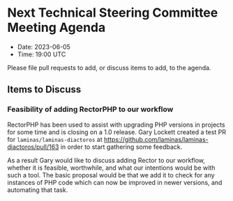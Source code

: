 # Next Technical Steering Committee Meeting Agenda

- Date: 2023-06-05
- Time: 19:00 UTC

Please file pull requests to add, or discuss items to add, to the agenda.

## Items to Discuss

### Feasibility of adding RectorPHP to our workflow

RectorPHP has been used to assist with upgrading PHP versions in projects for some time and is closing on a 1.0 release.
Gary Lockett created a test PR for `laminas/laminas-diactoros` at https://github.com/laminas/laminas-diactoros/pull/163
in order to start gathering some feedback.

As a result Gary would like to discuss adding Rector to our workflow, whether it is feasible, worthwhile, and what our
intentions would be with such a tool. The basic proposal would be that we add it to check for any instances of PHP code
which can now be improved in newer versions, and automating that task.
